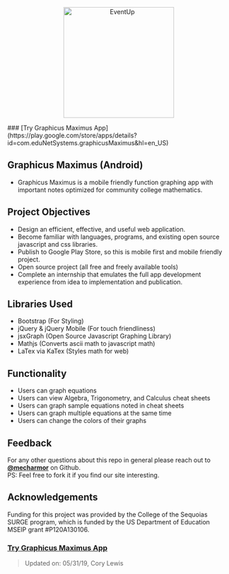 <p align="center">
<a href="https://play.google.com/store/apps/details?id=com.eduNetSystems.graphicusMaximus&hl=en_US">
<img alt="EventUp" src="https://github.com/mecharmor/Graphicus-Maximus/blob/master/SURGEgrapher/www/images/cordova.png" width="250">
</a>
</p>
### [Try Graphicus Maximus App](https://play.google.com/store/apps/details?id=com.eduNetSystems.graphicusMaximus&hl=en_US)

## Graphicus Maximus (Android)
- Graphicus Maximus is a mobile friendly function graphing app with important notes optimized for community college mathematics.

## Project Objectives

* Design an efficient, effective, and useful web application.
* Become familiar with languages, programs, and existing open source javascript and css libraries.
* Publish to Google Play Store, so this is mobile first and mobile friendly project.
* Open source project (all free and freely available tools)
* Complete an internship that emulates the full app development experience from idea to implementation and publication.

## Libraries Used
* Bootstrap (For Styling)
* jQuery & jQuery Mobile (For touch friendliness)
* jsxGraph (Open Source Javascript Graphing Library)
* Mathjs (Converts ascii math to javascript math)
* LaTex via KaTex (Styles math for web)

## Functionality
- Users can graph equations
- Users can view Algebra, Trigonometry, and Calculus cheat sheets
- Users can graph sample equations noted in cheat sheets
- Users can graph multiple equations at the same time
- Users can change the colors of their graphs

## Feedback
For any other questions about this repo in general please reach out to [**@mecharmor**](https://github.com/mecharmor) on Github. <br>
PS: Feel free to fork it if you find our site interesting.

## Acknowledgements
Funding for this project was provided by the College of the Sequoias SURGE program, which is funded by the US Department of Education MSEIP grant #P120A130106.

### [Try Graphicus Maximus App](https://play.google.com/store/apps/details?id=com.eduNetSystems.graphicusMaximus&hl=en_US)

> Updated on: 05/31/19, Cory Lewis
